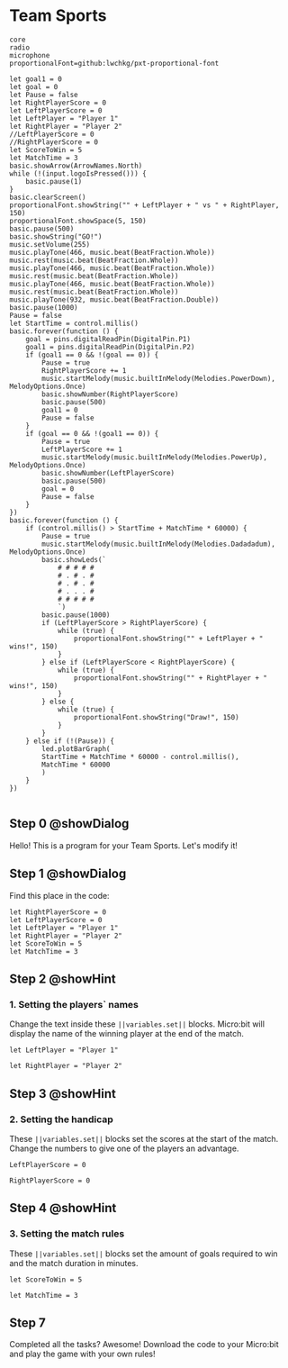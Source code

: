 # Team Sports

```package
core
radio
microphone
proportionalFont=github:lwchkg/pxt-proportional-font
```

```template
let goal1 = 0
let goal = 0
let Pause = false
let RightPlayerScore = 0
let LeftPlayerScore = 0
let LeftPlayer = "Player 1"
let RightPlayer = "Player 2"
//LeftPlayerScore = 0
//RightPlayerScore = 0
let ScoreToWin = 5
let MatchTime = 3
basic.showArrow(ArrowNames.North)
while (!(input.logoIsPressed())) {
    basic.pause(1)
}
basic.clearScreen()
proportionalFont.showString("" + LeftPlayer + " vs " + RightPlayer, 150)
proportionalFont.showSpace(5, 150)
basic.pause(500)
basic.showString("GO!")
music.setVolume(255)
music.playTone(466, music.beat(BeatFraction.Whole))
music.rest(music.beat(BeatFraction.Whole))
music.playTone(466, music.beat(BeatFraction.Whole))
music.rest(music.beat(BeatFraction.Whole))
music.playTone(466, music.beat(BeatFraction.Whole))
music.rest(music.beat(BeatFraction.Whole))
music.playTone(932, music.beat(BeatFraction.Double))
basic.pause(1000)
Pause = false
let StartTime = control.millis()
basic.forever(function () {
    goal = pins.digitalReadPin(DigitalPin.P1)
    goal1 = pins.digitalReadPin(DigitalPin.P2)
    if (goal1 == 0 && !(goal == 0)) {
        Pause = true
        RightPlayerScore += 1
        music.startMelody(music.builtInMelody(Melodies.PowerDown), MelodyOptions.Once)
        basic.showNumber(RightPlayerScore)
        basic.pause(500)
        goal1 = 0
        Pause = false
    }
    if (goal == 0 && !(goal1 == 0)) {
        Pause = true
        LeftPlayerScore += 1
        music.startMelody(music.builtInMelody(Melodies.PowerUp), MelodyOptions.Once)
        basic.showNumber(LeftPlayerScore)
        basic.pause(500)
        goal = 0
        Pause = false
    }
})
basic.forever(function () {
    if (control.millis() > StartTime + MatchTime * 60000) {
        Pause = true
        music.startMelody(music.builtInMelody(Melodies.Dadadadum), MelodyOptions.Once)
        basic.showLeds(`
            # # # # #
            # . # . #
            # . # . #
            # . . . #
            # # # # #
            `)
        basic.pause(1000)
        if (LeftPlayerScore > RightPlayerScore) {
            while (true) {
                proportionalFont.showString("" + LeftPlayer + " wins!", 150)
            }
        } else if (LeftPlayerScore < RightPlayerScore) {
            while (true) {
                proportionalFont.showString("" + RightPlayer + " wins!", 150)
            }
        } else {
            while (true) {
                proportionalFont.showString("Draw!", 150)
            }
        }
    } else if (!(Pause)) {
        led.plotBarGraph(
        StartTime + MatchTime * 60000 - control.millis(),
        MatchTime * 60000
        )
    }
})

```

```blocks
```
## Step 0 @showDialog
Hello! This is a program for your Team Sports. Let's modify it!

## Step 1 @showDialog

Find this place in the code:
```blocks
let RightPlayerScore = 0
let LeftPlayerScore = 0
let LeftPlayer = "Player 1"
let RightPlayer = "Player 2"
let ScoreToWin = 5
let MatchTime = 3
```
## Step 2 @showHint
### 1. Setting the players` names
Change the text inside these ``||variables.set||`` blocks. Micro:bit will display the name of the winning player at the end of the match.

```block
let LeftPlayer = "Player 1"
```
```block
let RightPlayer = "Player 2"
```
## Step 3 @showHint
### 2. Setting the handicap
These ``||variables.set||`` blocks set the scores at the start of the match. Change the numbers to give one of the players an advantage.

```block
LeftPlayerScore = 0
```
```block
RightPlayerScore = 0
```

## Step 4 @showHint
### 3. Setting the match rules
These ``||variables.set||`` blocks set the amount of goals required to win and the match duration in minutes.
```block
let ScoreToWin = 5
```
```block
let MatchTime = 3
```

## Step 7
Completed all the tasks? Awesome! Download the code to your Micro:bit and play the game with your own rules!

 
